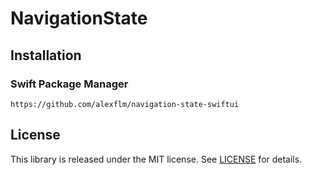 # NavigationState

## Installation

### Swift Package Manager

```
https://github.com/alexflm/navigation-state-swiftui
```

## License
This library is released under the MIT license. See [LICENSE](LICENSE) for details.
